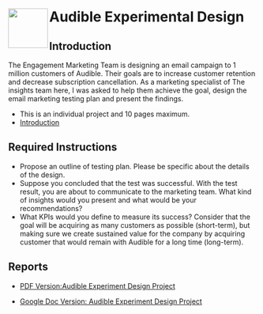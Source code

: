 # <img align="left" width="80" src="https://cdn4.iconfinder.com/data/icons/logos-and-brands/512/31_Audible_logo_logos-512.png"> Audible Experimental Design

## Introduction

The Engagement Marketing Team is designing an email campaign to 1 million customers of Audible. Their goals are to increase customer retention and decrease subscription cancellation. As a marketing specialist of The insights team here, I was asked to help them achieve the goal, design the email marketing testing plan and present the findings. 

* This is an individual project and 10 pages maximum.
* [Introduction](Analytics_Challenge.docx)

## Required Instructions

* Propose an outline of testing plan. Please be specific about the details of the design.
* Suppose you concluded that the test was successful. With the test result, you are about to communicate to the marketing team. What kind of insights would you present and what would be your recommendations?
* What KPIs would you define to measure its success? Consider that the goal will be acquiring as many customers as possible (short-term), but making sure we create sustained value for the company by acquiring customer that would remain with Audible for a long time (long-term).

## Reports

* [PDF Version:Audible Experiment Design Project](Audible_Cici_Chen.pdf)

* [Google Doc Version: Audible Experiment Design Project](https://docs.google.com/document/d/1cSeR7G4QO4rpUnA-MghxjbbrG8OAmrRQPsHEB18XdTo/edit?usp=sharing)
